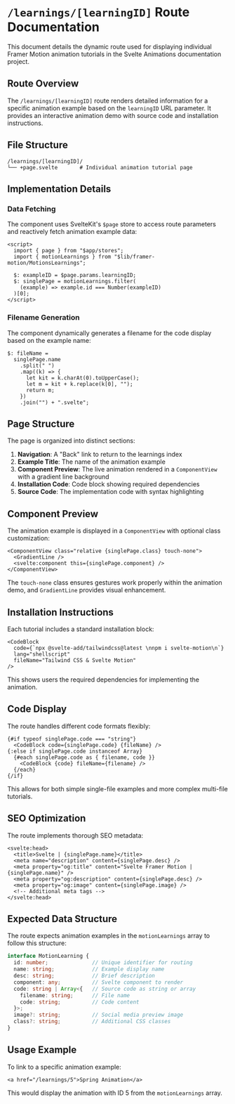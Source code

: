 # `/learnings/[learningID]` Route Documentation

This document details the dynamic route used for displaying individual Framer Motion animation tutorials in the Svelte Animations documentation project.

## Route Overview

The `/learnings/[learningID]` route renders detailed information for a specific animation example based on the `learningID` URL parameter. It provides an interactive animation demo with source code and installation instructions.

## File Structure

```
/learnings/[learningID]/
└── +page.svelte       # Individual animation tutorial page
```

## Implementation Details

### Data Fetching

The component uses SvelteKit's `$page` store to access route parameters and reactively fetch animation example data:

```svelte
<script>
  import { page } from "$app/stores";
  import { motionLearnings } from "$lib/framer-motion/MotionsLearnings";
  
  $: exampleID = $page.params.learningID;
  $: singlePage = motionLearnings.filter(
    (example) => example.id === Number(exampleID)
  )[0];
</script>
```

### Filename Generation

The component dynamically generates a filename for the code display based on the example name:

```svelte
$: fileName =
  singlePage.name
    .split(" ")
    .map((k) => {
      let kit = k.charAt(0).toUpperCase();
      let m = kit + k.replace(k[0], "");
      return m;
    })
    .join("") + ".svelte";
```

## Page Structure

The page is organized into distinct sections:

1. **Navigation**: A "Back" link to return to the learnings index
2. **Example Title**: The name of the animation example 
3. **Component Preview**: The live animation rendered in a `ComponentView` with a gradient line background
4. **Installation Code**: Code block showing required dependencies
5. **Source Code**: The implementation code with syntax highlighting

## Component Preview

The animation example is displayed in a `ComponentView` with optional class customization:

```svelte
<ComponentView class="relative {singlePage.class} touch-none">
  <GradientLine />
  <svelte:component this={singlePage.component} />
</ComponentView>
```

The `touch-none` class ensures gestures work properly within the animation demo, and `GradientLine` provides visual enhancement.

## Installation Instructions

Each tutorial includes a standard installation block:

```svelte
<CodeBlock
  code={`npx @svelte-add/tailwindcss@latest \nnpm i svelte-motion\n`}
  lang="shellscript"
  fileName="Tailwind CSS & Svelte Motion"
/>
```

This shows users the required dependencies for implementing the animation.

## Code Display

The route handles different code formats flexibly:

```svelte
{#if typeof singlePage.code === "string"}
  <CodeBlock code={singlePage.code} {fileName} />
{:else if singlePage.code instanceof Array}
  {#each singlePage.code as { filename, code }}
    <CodeBlock {code} fileName={filename} />
  {/each}
{/if}
```

This allows for both simple single-file examples and more complex multi-file tutorials.

## SEO Optimization

The route implements thorough SEO metadata:

```svelte
<svelte:head>
  <title>Svelte | {singlePage.name}</title>
  <meta name="description" content={singlePage.desc} />
  <meta property="og:title" content="Svelte Framer Motion | {singlePage.name}" />
  <meta property="og:description" content={singlePage.desc} />
  <meta property="og:image" content={singlePage.image} />
  <!-- Additional meta tags -->
</svelte:head>
```

## Expected Data Structure

The route expects animation examples in the `motionLearnings` array to follow this structure:

```typescript
interface MotionLearning {
  id: number;              // Unique identifier for routing
  name: string;            // Example display name
  desc: string;            // Brief description
  component: any;          // Svelte component to render
  code: string | Array<{   // Source code as string or array
    filename: string;      // File name
    code: string;          // Code content
  }>;
  image?: string;          // Social media preview image
  class?: string;          // Additional CSS classes
}
```

## Usage Example

To link to a specific animation example:

```svelte
<a href="/learnings/5">Spring Animation</a>
```

This would display the animation with ID 5 from the `motionLearnings` array.